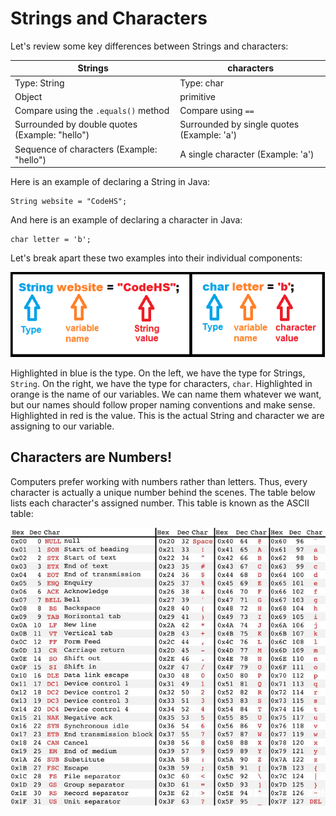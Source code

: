 # Strings and Characters
Let's review some key differences between Strings and characters:

| Strings | characters |
| -- | -- |
| Type: String | Type: char |
| Object | primitive |
| Compare using the `.equals()` method| Compare using `==` |
| Surrounded by double quotes (Example: "hello") | Surrounded by single quotes (Example: 'a') |
| Sequence of characters (Example: "hello") | A single character (Example: 'a')|

Here is an example of declaring a String in Java:
```
String website = "CodeHS";
```
And here is an example of declaring a character in Java:
```
char letter = 'b';
```

Let's break apart these two examples into their individual components:

![Strings and Characters Declaration Components](../static/methods/strings-and-characters-declaration-components.png)

Highlighted in blue is the type. On the left, we have the type for Strings, `String`. On the right, we have the type for characters, `char`. Highlighted in orange is the name of our variables. We can name them whatever we want, but our names should follow proper naming conventions and make sense. Highlighted in red is the value. This is the actual String and character we are assigning to our variable.

## Characters are Numbers!

Computers prefer working with numbers rather than letters. Thus, every character is actually a unique number behind the scenes. The table below lists each character's assigned number. This table is known as the ASCII table:

![](ascii-table.jpg)


